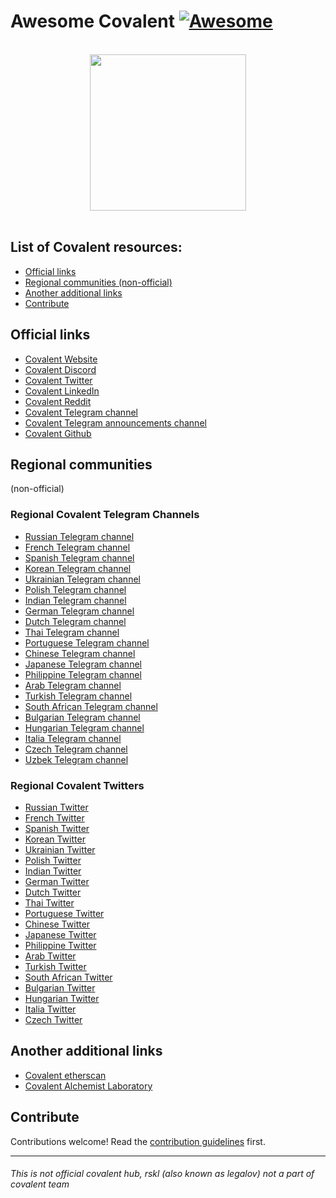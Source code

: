 # Awesome Covalent [![Awesome](https://awesome.re/badge.svg)](https://awesome.re)

<p align="center">
  <br>
  <img width="250" src="https://assets.coingecko.com/coins/images/14168/large/otsLfyFD_400x400.jpg?" >
  <br>
  <br>
</p>

## List of Covalent resources:
- [Official links](#Official-links)
- [Regional communities (non-official)](#Regional-communities)
- [Another additional links](#Another-additional-links)
- [Contribute](#Contribute)


## Official links


- [Covalent Website](https://www.covalenthq.com/)
- [Covalent Discord](http://covalenthq.com/discord)
- [Covalent Twitter](https://twitter.com/Covalent_HQ)
- [Covalent LinkedIn](https://ca.linkedin.com/company/covalenthq)
- [Covalent Reddit](https://www.reddit.com/r/CovalentHQ/)
- [Covalent Telegram channel](http://covalenthq.com/telegram)
- [Covalent Telegram announcements channel](https://t.me/covalenthqann)
- [Covalent Github](https://t.me/covalenthqann)


## Regional communities
(non-official)

### Regional Covalent Telegram Channels

- [Russian Telegram channel](https://t.me/covalent_russia)
- [French Telegram channel](https://t.me/covalent_france)
- [Spanish Telegram channel](https://t.me/covalent_espanol)
- [Korean Telegram channel](https://t.me/covalent_korea)
- [Ukrainian Telegram channel](https://t.me/covalent_ukraine)
- [Polish Telegram channel](https://t.me/covalent_poland)
- [Indian Telegram channel](https://t.me/covalent_india)
- [German Telegram channel](https://t.me/covalent_german)
- [Dutch Telegram channel](https://t.me/covalent_netherlands)
- [Thai Telegram channel](https://t.me/covalent_thailand)
- [Portuguese Telegram channel](https://t.me/covalent_portugal)
- [Chinese Telegram channel](https://t.me/covalent_china)
- [Japanese Telegram channel](https://t.me/covalent_japan)
- [Philippine Telegram channel](https://t.me/covalent_philippines)
- [Arab Telegram channel](https://t.me/covalent_arabic)
- [Turkish Telegram channel](https://t.me/covalent_turkey)
- [South African Telegram channel](https://t.me/covalent_southafrica)
- [Bulgarian Telegram channel](https://t.me/covalent_bulgaria)
- [Hungarian Telegram channel](https://t.me/covalent_hungary)
- [Italia Telegram channel](https://t.me/covalent_italia)
- [Czech Telegram channel](https://t.me/covalent_czechrepublic)
- [Uzbek Telegram channel](https://t.me/covalent_uzbekistan)

### Regional Covalent Twitters

- [Russian Twitter](https://twitter.com/covalentrussia)
- [French Twitter](https://twitter.com/covalentfrance)
- [Spanish Twitter](https://twitter.com/covalentespanol)
- [Korean Twitter](https://twitter.com/covalentkorea)
- [Ukrainian Twitter](https://twitter.com/covalentukraine)
- [Polish Twitter](https://twitter.com/covalentpoland)
- [Indian Twitter](https://twitter.com/covalentindia)
- [German Twitter](https://twitter.com/covalentgerman)
- [Dutch Twitter](https://twitter.com/covalentnl)
- [Thai Twitter](https://twitter.com/covalentth)
- [Portuguese Twitter](https://twitter.com/covalentpl)
- [Chinese Twitter](https://twitter.com/covalentchina)
- [Japanese Twitter](https://twitter.com/covalentjapan)
- [Philippine Twitter](https://twitter.com/covalentph)
- [Arab Twitter](https://twitter.com/covalentarabic)
- [Turkish Twitter](https://twitter.com/covalentr)
- [South African Twitter](https://twitter.com/covalentsa)
- [Bulgarian Twitter](https://twitter.com/covalentbg)
- [Hungarian Twitter](https://twitter.com/covalenthungary)
- [Italia Twitter](https://twitter.com/covalentitalia)
- [Czech Twitter](https://twitter.com/covalentczechia)


## Another additional links

- [Covalent etherscan](https://etherscan.io/token/0xd53dc349df9c52bc5eb3cf07bf90dfaee768d0e5)
- [Covalent Alchemist Laboratory](https://www.notion.so/The-Covalent-Alchemist-Laboratory-d8f9d300e9ba4982840b84342090cfed)


## Contribute

Contributions welcome! Read the [contribution guidelines](contributing.md) first.

------
###### This is not official covalent hub, rskl (also known as legalov) not a part of covalent team
